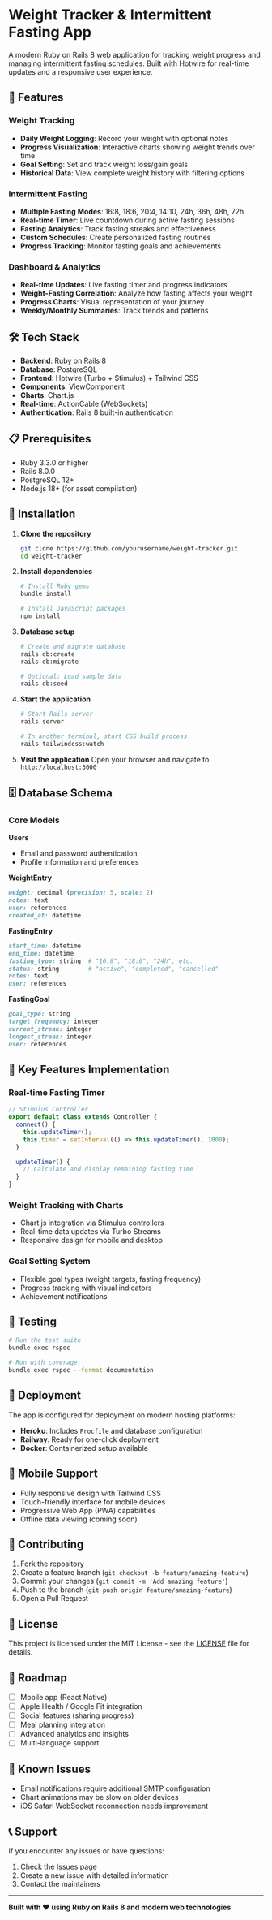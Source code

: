 # Weight Tracker & Intermittent Fasting App

A modern Ruby on Rails 8 web application for tracking weight progress and managing intermittent fasting schedules. Built with Hotwire for real-time updates and a responsive user experience.

## 🚀 Features

### Weight Tracking

- **Daily Weight Logging**: Record your weight with optional notes
- **Progress Visualization**: Interactive charts showing weight trends over time
- **Goal Setting**: Set and track weight loss/gain goals
- **Historical Data**: View complete weight history with filtering options

### Intermittent Fasting

- **Multiple Fasting Modes**: 16:8, 18:6, 20:4, 14:10, 24h, 36h, 48h, 72h
- **Real-time Timer**: Live countdown during active fasting sessions
- **Fasting Analytics**: Track fasting streaks and effectiveness
- **Custom Schedules**: Create personalized fasting routines
- **Progress Tracking**: Monitor fasting goals and achievements

### Dashboard & Analytics

- **Real-time Updates**: Live fasting timer and progress indicators
- **Weight-Fasting Correlation**: Analyze how fasting affects your weight
- **Progress Charts**: Visual representation of your journey
- **Weekly/Monthly Summaries**: Track trends and patterns

## 🛠 Tech Stack

- **Backend**: Ruby on Rails 8
- **Database**: PostgreSQL
- **Frontend**: Hotwire (Turbo + Stimulus) + Tailwind CSS
- **Components**: ViewComponent
- **Charts**: Chart.js
- **Real-time**: ActionCable (WebSockets)
- **Authentication**: Rails 8 built-in authentication

## 📋 Prerequisites

- Ruby 3.3.0 or higher
- Rails 8.0.0
- PostgreSQL 12+
- Node.js 18+ (for asset compilation)

## 🔧 Installation

1. **Clone the repository**

   ```bash
   git clone https://github.com/yourusername/weight-tracker.git
   cd weight-tracker
   ```

2. **Install dependencies**

   ```bash
   # Install Ruby gems
   bundle install

   # Install JavaScript packages
   npm install
   ```

3. **Database setup**

   ```bash
   # Create and migrate database
   rails db:create
   rails db:migrate

   # Optional: Load sample data
   rails db:seed
   ```

4. **Start the application**

   ```bash
   # Start Rails server
   rails server

   # In another terminal, start CSS build process
   rails tailwindcss:watch
   ```

5. **Visit the application**
   Open your browser and navigate to `http://localhost:3000`

## 🗄 Database Schema

### Core Models

**Users**

- Email and password authentication
- Profile information and preferences

**WeightEntry**

```ruby
weight: decimal (precision: 5, scale: 2)
notes: text
user: references
created_at: datetime
```

**FastingEntry**

```ruby
start_time: datetime
end_time: datetime
fasting_type: string  # "16:8", "18:6", "24h", etc.
status: string        # "active", "completed", "cancelled"
notes: text
user: references
```

**FastingGoal**

```ruby
goal_type: string
target_frequency: integer
current_streak: integer
longest_streak: integer
user: references
```

## 🎯 Key Features Implementation

### Real-time Fasting Timer

```javascript
// Stimulus Controller
export default class extends Controller {
  connect() {
    this.updateTimer();
    this.timer = setInterval(() => this.updateTimer(), 1000);
  }

  updateTimer() {
    // Calculate and display remaining fasting time
  }
}
```

### Weight Tracking with Charts

- Chart.js integration via Stimulus controllers
- Real-time data updates via Turbo Streams
- Responsive design for mobile and desktop

### Goal Setting System

- Flexible goal types (weight targets, fasting frequency)
- Progress tracking with visual indicators
- Achievement notifications

## 🧪 Testing

```bash
# Run the test suite
bundle exec rspec

# Run with coverage
bundle exec rspec --format documentation
```

## 🚢 Deployment

The app is configured for deployment on modern hosting platforms:

- **Heroku**: Includes `Procfile` and database configuration
- **Railway**: Ready for one-click deployment
- **Docker**: Containerized setup available

## 📱 Mobile Support

- Fully responsive design with Tailwind CSS
- Touch-friendly interface for mobile devices
- Progressive Web App (PWA) capabilities
- Offline data viewing (coming soon)

## 🤝 Contributing

1. Fork the repository
2. Create a feature branch (`git checkout -b feature/amazing-feature`)
3. Commit your changes (`git commit -m 'Add amazing feature'`)
4. Push to the branch (`git push origin feature/amazing-feature`)
5. Open a Pull Request

## 📄 License

This project is licensed under the MIT License - see the [LICENSE](LICENSE) file for details.

## 🎯 Roadmap

- [ ] Mobile app (React Native)
- [ ] Apple Health / Google Fit integration
- [ ] Social features (sharing progress)
- [ ] Meal planning integration
- [ ] Advanced analytics and insights
- [ ] Multi-language support

## 🐛 Known Issues

- Email notifications require additional SMTP configuration
- Chart animations may be slow on older devices
- iOS Safari WebSocket reconnection needs improvement

## 📞 Support

If you encounter any issues or have questions:

1. Check the [Issues](https://github.com/yourusername/weight-tracker/issues) page
2. Create a new issue with detailed information
3. Contact the maintainers

---

**Built with ❤️ using Ruby on Rails 8 and modern web technologies**
